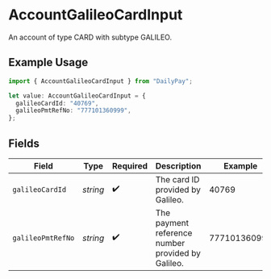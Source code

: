 # AccountGalileoCardInput

An account of type CARD with subtype GALILEO.

## Example Usage

```typescript
import { AccountGalileoCardInput } from "DailyPay";

let value: AccountGalileoCardInput = {
  galileoCardId: "40769",
  galileoPmtRefNo: "777101360999",
};
```

## Fields

| Field                                             | Type                                              | Required                                          | Description                                       | Example                                           |
| ------------------------------------------------- | ------------------------------------------------- | ------------------------------------------------- | ------------------------------------------------- | ------------------------------------------------- |
| `galileoCardId`                                   | *string*                                          | :heavy_check_mark:                                | The card ID provided by Galileo.                  | 40769                                             |
| `galileoPmtRefNo`                                 | *string*                                          | :heavy_check_mark:                                | The payment reference number provided by Galileo. | 777101360999                                      |
